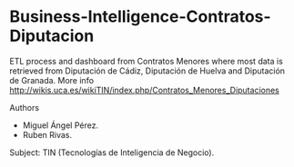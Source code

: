 # Business-Intelligence-Contratos-Diputacion
ETL process and dashboard from Contratos Menores where most data is retrieved from Diputación de Cádiz, Diputación de Huelva and Diputación de Granada. More info http://wikis.uca.es/wikiTIN/index.php/Contratos_Menores_Diputaciones

Authors
- Miguel Ángel Pérez.
- Ruben Rivas.

Subject: TIN (Tecnologías de Inteligencia de Negocio).

